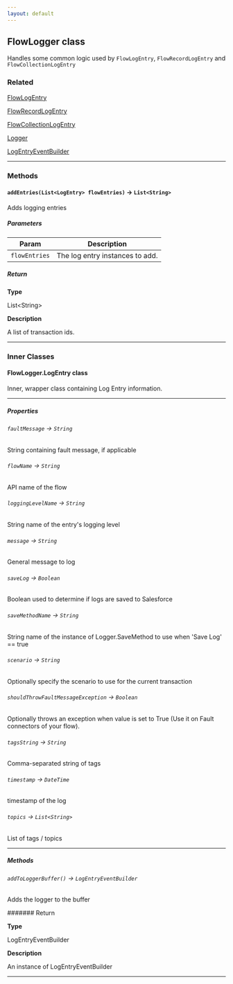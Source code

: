 ```yaml
---
layout: default
---
```


## FlowLogger class

Handles some common logic used by `FlowLogEntry`, `FlowRecordLogEntry` and `FlowCollectionLogEntry`

### Related

[FlowLogEntry](FlowLogEntry)

[FlowRecordLogEntry](FlowRecordLogEntry)

[FlowCollectionLogEntry](FlowCollectionLogEntry)

[Logger](Logger)

[LogEntryEventBuilder](LogEntryEventBuilder)

---

### Methods

#### `addEntries(List<LogEntry> flowEntries)` → `List<String>`

Adds logging entries

##### Parameters

| Param         | Description                     |
| ------------- | ------------------------------- |
| `flowEntries` | The log entry instances to add. |

##### Return

**Type**

List&lt;String&gt;

**Description**

A list of transaction ids.

---

### Inner Classes

#### FlowLogger.LogEntry class

Inner, wrapper class containing Log Entry information.

---

##### Properties

###### `faultMessage` → `String`

String containing fault message, if applicable

###### `flowName` → `String`

API name of the flow

###### `loggingLevelName` → `String`

String name of the entry&apos;s logging level

###### `message` → `String`

General message to log

###### `saveLog` → `Boolean`

Boolean used to determine if logs are saved to Salesforce

###### `saveMethodName` → `String`

String name of the instance of Logger.SaveMethod to use when &apos;Save Log&apos; == true

###### `scenario` → `String`

Optionally specify the scenario to use for the current transaction

###### `shouldThrowFaultMessageException` → `Boolean`

Optionally throws an exception when value is set to True (Use it on Fault connectors of your flow).

###### `tagsString` → `String`

Comma-separated string of tags

###### `timestamp` → `DateTime`

timestamp of the log

###### `topics` → `List<String>`

List of tags / topics

---

##### Methods

###### `addToLoggerBuffer()` → `LogEntryEventBuilder`

Adds the logger to the buffer

####### Return

**Type**

LogEntryEventBuilder

**Description**

An instance of LogEntryEventBuilder

---
